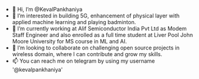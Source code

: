 - 👋 Hi, I’m @KevalPankhaniya
- 👀 I’m interested in building 5G, enhancement of physical layer with applied machine learning and playing badminton. 
- 🌱 I’m currently working at Alif Semiconductor India Pvt Ltd as Modem Staff Engineer and also enrolled as a full time student at Liver Pool John Moore University for MS course in ML and AI.
- 💞️ I’m looking to collaborate on challenging open source projects in wireless domain, where I can contribute and grow my skills.  
- 📫 You can reach me on telegram by using my username '@kevalpankhaniya'

<!---
KevalPankhaniya/KevalPankhaniya is a ✨ special ✨ repository because its `README.md` (this file) appears on your GitHub profile.
You can click the Preview link to take a look at your changes.
--->
